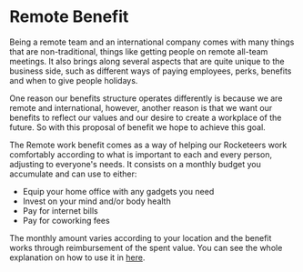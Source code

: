 # Remote Benefit

Being a remote team and an international company comes with many things that are non-traditional, things like getting people on remote all-team meetings. It also brings along several aspects that are quite unique to the business side, such as different ways of paying employees, perks, benefits and when to give people holidays.

One reason our benefits structure operates differently is because we are remote and international, however, another reason is that we want our benefits to reflect our values and our desire to create a workplace of the future. So with this proposal of benefit we hope to achieve this goal.

The Remote work benefit comes as a way of helping our Rocketeers work comfortably according to what is important to each and every person, adjusting to everyone's needs. It consists on a monthly budget you accumulate and can use to either:

* Equip your home office with any gadgets you need
* Invest on your mind and/or body health
* Pay for internet bills
* Pay for coworking fees

The monthly amount varies according to your location and the benefit works through reimbursement of the spent value. You can see the whole explanation on how to use it in [here](https://docs.google.com/document/d/1CNLIR0KP2bKmKsfniOa2lvpdSxsNMzqdX-jxFEyf5xg/export?format=pdf).

